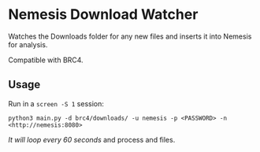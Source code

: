 # Nemesis Download Watcher
Watches the Downloads folder for any new files and inserts it into Nemesis for analysis.

Compatible with BRC4.

## Usage

Run in a `screen -S 1` session:

```
python3 main.py -d brc4/downloads/ -u nemesis -p <PASSWORD> -n <http://nemesis:8080>
```

*It will loop every 60 seconds* and process and files.